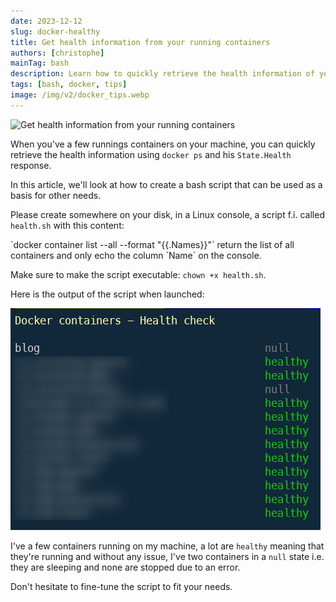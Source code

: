```yaml
---
date: 2023-12-12
slug: docker-healthy
title: Get health information from your running containers
authors: [christophe]
mainTag: bash
description: Learn how to quickly retrieve the health information of your running Docker containers using the docker ps command and the State.Health response. Keep your containers healthy!
tags: [bash, docker, tips]
image: /img/v2/docker_tips.webp
---
```

![Get health information from your running containers](/img/v2/docker_tips.webp)

When you've a few runnings containers on your machine, you can quickly retrieve the health information using `docker ps` and his `State.Health` response.

In this article, we'll look at how to create a bash script that can be used as a basis for other needs.

<!-- truncate -->

Please create somewhere on your disk, in a Linux console, a script f.i. called `health.sh` with this content:

<Snippet filename="health.sh" source="./files/health.sh" />

<AlertBox variant="info" title="Get the list of all containers">
`docker container list --all --format "{{.Names}}"` return the list of all containers and only echo the column `Name` on the console.

</AlertBox>

Make sure to make the script executable: `chown +x health.sh`.

Here is the output of the script when launched:

![Docker health checks](./images/healthy.png)

I've a few containers running on my machine, a lot are `healthy` meaning that they're running and without any issue, I've two containers in a `null` state i.e. they are sleeping and none are stopped due to an error.

Don't hesitate to fine-tune the script to fit your needs.
